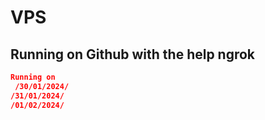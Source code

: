 # VPS 
## Running on Github with the help ngrok
```json
Running on
 /30/01/2024/
/31/01/2024/
/01/02/2024/
```
